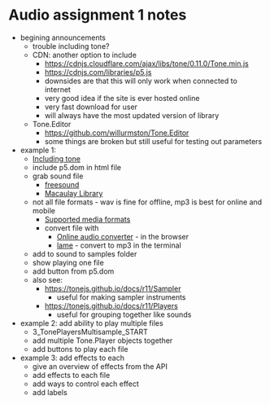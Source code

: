 # Audio assignment 1 notes

* begining announcements
  * trouble including tone?
  * CDN: another option to include
    * <https://cdnjs.cloudflare.com/ajax/libs/tone/0.11.0/Tone.min.js>
    * <https://cdnjs.com/libraries/p5.js>
    * downsides are that this will only work when connected to internet
    * very good idea if the site is ever hosted online
    * very fast download for user
    * will always have the most updated version of library
  * Tone.Editor
    * <https://github.com/willurmston/Tone.Editor>
    * some things are broken but still useful for testing out parameters
* example 1:
  * [Including tone](./1_includingTone_FINISHED/index.html)
  * include p5.dom in html file
  * grab sound file
    * [freesound](http://www.freesound.org)
    * [Macaulay Library](https://www.macaulaylibrary.org/#_ga=2.227816093.1451042078.1519181247-355812784.1519181247)
  * not all file formats - wav is fine for offline, mp3 is best for online and mobile
    * [Supported media formats](https://developer.mozilla.org/en-US/docs/Web/HTML/Supported_media_formats)
    * convert file with 
      * [Online audio converter](https://online-audio-converter.com/) - in the browser 
      * [lame](http://lame.sourceforge.net/download.php) - convert to mp3 in the terminal
  * add to sound to samples folder
  * show playing one file
  * add button from p5.dom
  * also see:
    * <https://tonejs.github.io/docs/r11/Sampler>
      * useful for making sampler instruments
    * <https://tonejs.github.io/docs/r11/Players>
      * useful for grouping together like sounds
* example 2: add ability to play multiple files
  * 3_TonePlayersMultisample_START
  * add multiple Tone.Player objects together
  * add buttons to play each file
* example 3: add effects to each 
  * give an overview of effects from the API
  * add effects to each file
  * add ways to control each effect
  * add labels


